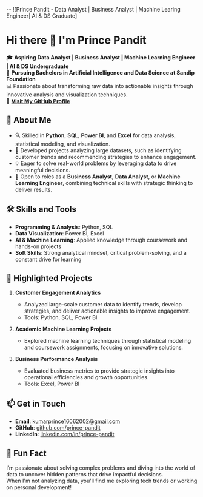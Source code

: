 -- ![Prince Pandit - Data Analyst | Business Analyst | Machine Learing Engineer| AI & DS Graduate]

# Hi there 👋 I'm Prince Pandit  

🎓 **Aspiring Data Analyst | Business Analyst | Machine Learning Engineer | AI & DS Undergraduate**  
📍 **Pursuing Bachelors in Artificial Intelligence and Data Science at Sandip Foundation**  
📊 Passionate about transforming raw data into actionable insights through innovative analysis and visualization techniques.  
🔗 **[Visit My GitHub Profile](https://github.com/prince-pandit)**  

## 🌟 About Me  
- 🔍 Skilled in **Python**, **SQL**, **Power BI**, and **Excel** for data analysis, statistical modeling, and visualization.  
- 🚀 Developed projects analyzing large datasets, such as identifying customer trends and recommending strategies to enhance engagement.  
- 💡 Eager to solve real-world problems by leveraging data to drive meaningful decisions.  
- 💼 Open to roles as a **Business Analyst**, **Data Analyst**, or **Machine Learning Engineer**, combining technical skills with strategic thinking to deliver results.  

## 🛠️ Skills and Tools  
- **Programming & Analysis**: Python, SQL  
- **Data Visualization**: Power BI, Excel  
- **AI & Machine Learning**: Applied knowledge through coursework and hands-on projects  
- **Soft Skills**: Strong analytical mindset, critical problem-solving, and a constant drive for learning  

## 🌟 Highlighted Projects  
1. **Customer Engagement Analytics**  
   - Analyzed large-scale customer data to identify trends, develop strategies, and deliver actionable insights to improve engagement.  
   - Tools: Python, SQL, Power BI  

2. **Academic Machine Learning Projects**  
   - Explored machine learning techniques through statistical modeling and coursework assignments, focusing on innovative solutions.  

3. **Business Performance Analysis**  
   - Evaluated business metrics to provide strategic insights into operational efficiencies and growth opportunities.  
   - Tools: Excel, Power BI  

## 📫 Get in Touch  
- **Email**: [kumarprince16062002@gmail.com](mailto:kumarprince16062002@gmail.com)  
- **GitHub**: [github.com/prince-pandit](https://github.com/PrincePandit16)  
- **LinkedIn**: [linkedin.com/in/prince-pandit](https://linkedin.com/in/prince200)  

## 🤔 Fun Fact  
I’m passionate about solving complex problems and diving into the world of data to uncover hidden patterns that drive impactful decisions.  
When I'm not analyzing data, you'll find me exploring tech trends or working on personal development!
